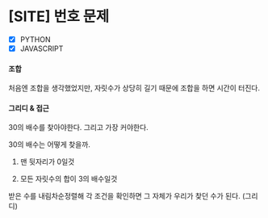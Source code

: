 # [SITE] 번호 문제

- [x] PYTHON
- [x] JAVASCRIPT

#### 조합

처음엔 조합을 생각했었지만, 자릿수가 상당히 길기 때문에 조합을 하면 시간이 터진다.

#### 그리디 & 접근

30의 배수를 찾아야한다. 그리고 가장 커야한다.

30의 배수는 어떻게 찾을까.

1. 맨 뒷자리가 0일것

2. 모든 자릿수의 합이 3의 배수일것

받은 수를 내림차순정렬해 각 조건을 확인하면 그 자체가 우리가 찾던 수가 된다. (그리디)

